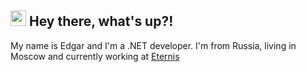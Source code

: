 ## <img src="https://github.com/hoop3r/hoop3r/blob/e6649c6c8e21de32c7175ec8ac33db3fa3d23087/wave.gif" width="25px"> Hey there, what's up?! 

My name is Edgar and I'm a .NET developer. I'm from Russia, living in Moscow and currently working at [Eternis](https://www.eternis.ru/)
